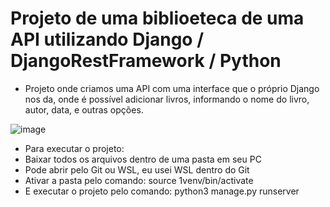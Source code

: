 # Projeto de uma biblioeteca de uma API utilizando Django / DjangoRestFramework / Python

- Projeto onde criamos uma API com uma interface que o próprio Django nos da, onde é possível adicionar livros, informando o nome do livro, autor, data, e outras opções.

![image](https://github.com/user-attachments/assets/efe54751-3351-4aae-a48e-61b451692c63)

- Para executar o projeto:
- Baixar todos os arquivos dentro de uma pasta em seu PC
- Pode abrir pelo Git ou WSL, eu usei WSL dentro do Git
- Ativar a pasta pelo comando: source 1venv/bin/activate
- E executar o projeto pelo comando: python3 manage.py runserver
